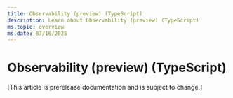 ```yaml
---
title: Observability (preview) (TypeScript)
description: Learn about Observability (preview) (TypeScript)
ms.topic: overview
ms.date: 07/16/2025
---
```


# Observability (preview) (TypeScript)

[This article is prerelease documentation and is subject to change.]